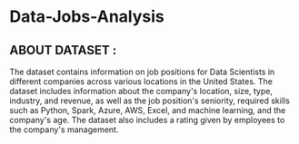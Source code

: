 # Data-Jobs-Analysis

## ABOUT DATASET :
The dataset contains information on job positions for Data Scientists in different companies across various locations in the United States. The dataset includes information about the company's location, size, type, industry, and revenue, as well as the job position's seniority, required skills such as Python, Spark, Azure, AWS, Excel, and machine learning, and the company's age. The dataset also includes a rating given by employees to the company's management.
